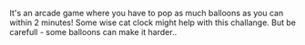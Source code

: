 It's an arcade game where you have to pop as much balloons as you can within 2 minutes! Some wise cat clock might help with this challange. But be carefull - some balloons can make it harder..
